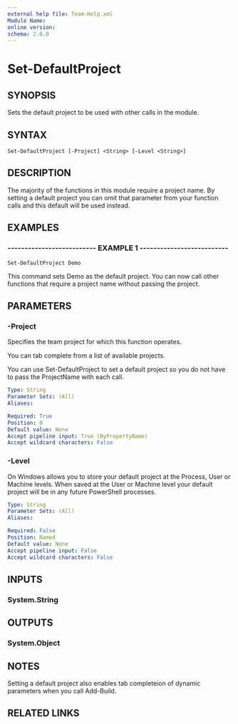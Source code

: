 ```yaml
---
external help file: Team-Help.xml
Module Name: 
online version: 
schema: 2.0.0
---
```


# Set-DefaultProject

## SYNOPSIS
Sets the default project to be used with other calls in the module.

## SYNTAX

```
Set-DefaultProject [-Project] <String> [-Level <String>]
```

## DESCRIPTION
The majority of the functions in this module require a project name.
By setting a default project you can omit that parameter from your function calls and this default will be used instead.

## EXAMPLES

### -------------------------- EXAMPLE 1 --------------------------
```
Set-DefaultProject Demo
```

This command sets Demo as the default project.
You can now call other functions that require a project name without passing the project.

## PARAMETERS

### -Project
Specifies the team project for which this function operates.

You can tab complete from a list of available projects.

You can use Set-DefaultProject to set a default project so
you do not have to pass the ProjectName with each call.

```yaml
Type: String
Parameter Sets: (All)
Aliases: 

Required: True
Position: 0
Default value: None
Accept pipeline input: True (ByPropertyName)
Accept wildcard characters: False
```

### -Level
On Windows allows you to store your default project at the Process, User or Machine levels. 
When saved at the User or Machine level your default project will be in any future PowerShell processes.

```yaml
Type: String
Parameter Sets: (All)
Aliases: 

Required: False
Position: Named
Default value: None
Accept pipeline input: False
Accept wildcard characters: False
```

## INPUTS

### System.String

## OUTPUTS

### System.Object

## NOTES
Setting a default project also enables tab completeion of dynamic parameters when you call Add-Build.

## RELATED LINKS

